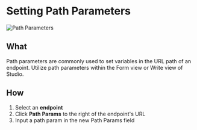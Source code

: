 # Setting Path Parameters 

![Path Parameters](../assets/images/path-params.png)

## What 
Path parameters are commonly used to set variables in the URL path of an endpoint. Utilize path parameters within the Form view or Write view of Studio. 

## How 
1. Select an **endpoint**
2. Click **Path Params** to the right of the endpoint's URL 
3. Input a path param in the new Path Params field 
